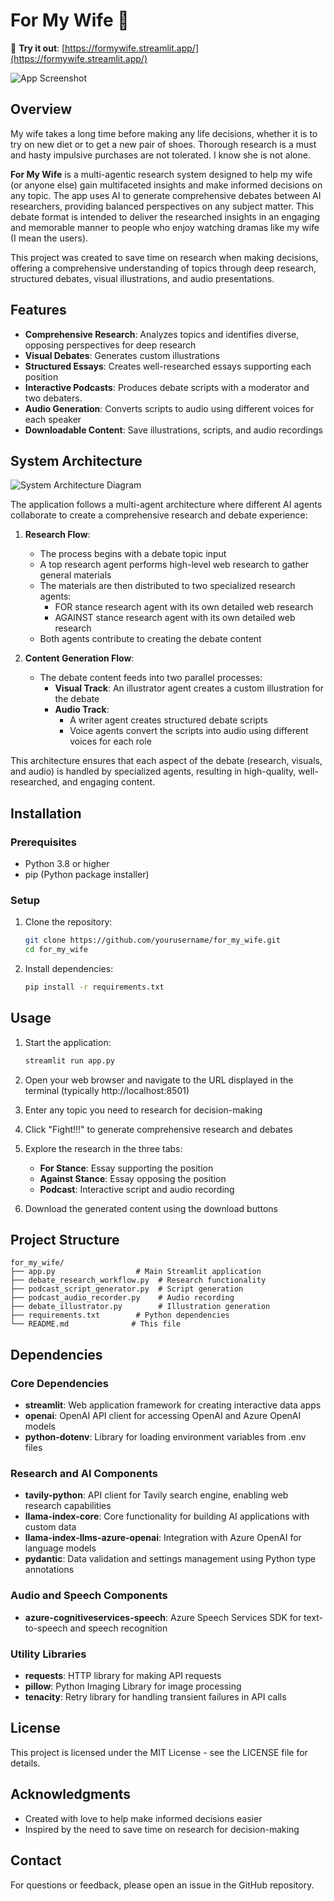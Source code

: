 # For My Wife 💝

🔗 **Try it out**: [https://formywife.streamlit.app/](https://formywife.streamlit.app/)

![App Screenshot](app_screenshot.png)

## Overview

My wife takes a long time before making any life decisions, whether it is to try on new diet or to get a new pair of shoes. Thorough research is a must and hasty impulsive purchases are not tolerated. I know she is not alone.

**For My Wife** is a multi-agentic research system designed to help my wife (or anyone else) gain multifaceted insights and make informed decisions on any topic. The app uses AI to generate comprehensive debates between AI researchers, providing balanced perspectives on any subject matter. This debate format is intended to deliver the researched insights in an engaging and memorable manner to people who enjoy watching dramas like my wife (I mean the users).

This project was created to save time on research when making decisions, offering a comprehensive understanding of topics through deep research, structured debates, visual illustrations, and audio presentations.

## Features

- **Comprehensive Research**: Analyzes topics and identifies diverse, opposing perspectives for deep research
- **Visual Debates**: Generates custom illustrations
- **Structured Essays**: Creates well-researched essays supporting each position
- **Interactive Podcasts**: Produces debate scripts with a moderator and two debaters.
- **Audio Generation**: Converts scripts to audio using different voices for each speaker
- **Downloadable Content**: Save illustrations, scripts, and audio recordings

## System Architecture

![System Architecture Diagram](for_my_wife_diagram.png)

The application follows a multi-agent architecture where different AI agents collaborate to create a comprehensive research and debate experience:

1. **Research Flow**:
   - The process begins with a debate topic input
   - A top research agent performs high-level web research to gather general materials
   - The materials are then distributed to two specialized research agents:
     - FOR stance research agent with its own detailed web research
     - AGAINST stance research agent with its own detailed web research
   - Both agents contribute to creating the debate content

2. **Content Generation Flow**:
   - The debate content feeds into two parallel processes:
     - **Visual Track**: An illustrator agent creates a custom illustration for the debate
     - **Audio Track**: 
       - A writer agent creates structured debate scripts
       - Voice agents convert the scripts into audio using different voices for each role

This architecture ensures that each aspect of the debate (research, visuals, and audio) is handled by specialized agents, resulting in high-quality, well-researched, and engaging content.

## Installation

### Prerequisites

- Python 3.8 or higher
- pip (Python package installer)

### Setup

1. Clone the repository:
   ```bash
   git clone https://github.com/yourusername/for_my_wife.git
   cd for_my_wife
   ```

2. Install dependencies:
   ```bash
   pip install -r requirements.txt
   ```

## Usage

1. Start the application:
   ```bash
   streamlit run app.py
   ```

2. Open your web browser and navigate to the URL displayed in the terminal (typically http://localhost:8501)

3. Enter any topic you need to research for decision-making

4. Click "Fight!!!" to generate comprehensive research and debates

5. Explore the research in the three tabs:
   - **For Stance**: Essay supporting the position
   - **Against Stance**: Essay opposing the position
   - **Podcast**: Interactive script and audio recording

6. Download the generated content using the download buttons

## Project Structure

```
for_my_wife/
├── app.py                  # Main Streamlit application
├── debate_research_workflow.py  # Research functionality
├── podcast_script_generator.py  # Script generation
├── podcast_audio_recorder.py    # Audio recording
├── debate_illustrator.py        # Illustration generation
├── requirements.txt        # Python dependencies
└── README.md              # This file
```

## Dependencies

### Core Dependencies

- **streamlit**: Web application framework for creating interactive data apps
- **openai**: OpenAI API client for accessing OpenAI and Azure OpenAI models
- **python-dotenv**: Library for loading environment variables from .env files

### Research and AI Components

- **tavily-python**: API client for Tavily search engine, enabling web research capabilities
- **llama-index-core**: Core functionality for building AI applications with custom data
- **llama-index-llms-azure-openai**: Integration with Azure OpenAI for language models
- **pydantic**: Data validation and settings management using Python type annotations

### Audio and Speech Components

- **azure-cognitiveservices-speech**: Azure Speech Services SDK for text-to-speech and speech recognition

### Utility Libraries

- **requests**: HTTP library for making API requests
- **pillow**: Python Imaging Library for image processing
- **tenacity**: Retry library for handling transient failures in API calls


## License

This project is licensed under the MIT License - see the LICENSE file for details.

## Acknowledgments

- Created with love to help make informed decisions easier
- Inspired by the need to save time on research for decision-making

## Contact

For questions or feedback, please open an issue in the GitHub repository.
